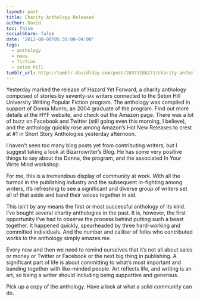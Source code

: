 ```yaml
---
layout: post
title: Charity Anthology Released
author: David
toc: false
socialShare: false
date: "2012-08-08T05:39:00-04:00"
tags:
  - anthology
  - news
  - fiction
  - seton hill
tumblr_url: http://tumblr.davidlday.com/post/28973186271/charity-anthology-released
---
```


Yesterday marked the release of Hazard Yet Forward, a charity anthology composed
of stories by seventy-six writers connected to the Seton Hill University Writing
Popular Fiction program. The anthology was compiled in support of Donna Munro,
an 2004 graduate of the program. Find out more details at the HYF website, and
check out the Amazon page. There was a lot of buzz on Facebook and Twitter
(still going even this morning, I believe), and the anthology quickly rose among
Amazon’s Hot New Releases to crest at #1 in Short Story Anthologies yesterday
afternoon.

I haven’t seen too many blog posts yet from contributing writers, but I suggest
taking a look at Bizarrowriter’s Blog. He has some very positive things to say
about the Donna, the program, and the associated In Your Write Mind workshop.

For me, this is a tremendous display of community at work. With all the turmoil
in the publishing industry and the subsequent in-fighting among writers, it’s
refreshing to see a significant and diverse group of writers set all of that
aside and band their voices together in aid.

This isn’t by any means the first or most successful anthology of its kind. I’ve
bought several charity anthologies in the past. It is, however, the first
opportunity I’ve had to observe the process behind putting such a beast
together. It happened quickly, spearheaded by three hard-working and committed
individuals. And the number and caliber of folks who contributed works to the
anthology simply amazes me.

Every now and then we need to remind ourselves that it’s not all about sales or
money or Twitter or Facebook or the next big thing in publishing. A significant
part of life is about committing to what’s most important and banding together
with like-minded people. Art reflects life, and writing is an art, so being a
writer should including being supportive and generous.

Pick up a copy of the anthology. Have a look at what a solid community can do.
